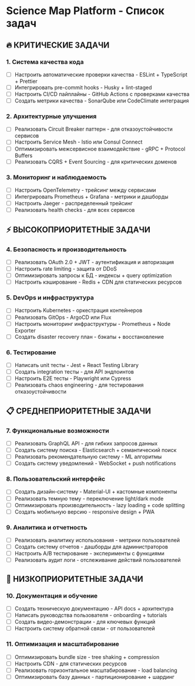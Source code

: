 # Science Map Platform - Список задач

## 🔥 **КРИТИЧЕСКИЕ ЗАДАЧИ**

### **1. Система качества кода**
- [ ] Настроить автоматические проверки качества - ESLint + TypeScript + Prettier
- [ ] Интегрировать pre-commit hooks - Husky + lint-staged
- [ ] Настроить CI/CD пайплайны - GitHub Actions с проверками качества
- [ ] Создать метрики качества - SonarQube или CodeClimate интеграция

### **2. Архитектурные улучшения**
- [ ] Реализовать Circuit Breaker паттерн - для отказоустойчивости сервисов
- [ ] Настроить Service Mesh - Istio или Consul Connect
- [ ] Оптимизировать межсервисное взаимодействие - gRPC + Protocol Buffers
- [ ] Реализовать CQRS + Event Sourcing - для критических доменов

### **3. Мониторинг и наблюдаемость**
- [ ] Настроить OpenTelemetry - трейсинг между сервисами
- [ ] Интегрировать Prometheus + Grafana - метрики и дашборды
- [ ] Настроить Jaeger - распределенный трейсинг
- [ ] Реализовать health checks - для всех сервисов

## ⚡ **ВЫСОКОПРИОРИТЕТНЫЕ ЗАДАЧИ**

### **4. Безопасность и производительность**
- [ ] Реализовать OAuth 2.0 + JWT - аутентификация и авторизация
- [ ] Настроить rate limiting - защита от DDoS
- [ ] Оптимизировать запросы к БД - индексы + query optimization
- [ ] Настроить кэширование - Redis + CDN для статических ресурсов

### **5. DevOps и инфраструктура**
- [ ] Настроить Kubernetes - оркестрация контейнеров
- [ ] Реализовать GitOps - ArgoCD или Flux
- [ ] Настроить мониторинг инфраструктуры - Prometheus + Node Exporter
- [ ] Создать disaster recovery план - бэкапы + восстановление

### **6. Тестирование**
- [ ] Написать unit тесты - Jest + React Testing Library
- [ ] Создать integration тесты - для API эндпоинтов
- [ ] Настроить E2E тесты - Playwright или Cypress
- [ ] Реализовать chaos engineering - для тестирования отказоустойчивости

## 📋 **СРЕДНЕПРИОРИТЕТНЫЕ ЗАДАЧИ**

### **7. Функциональные возможности**
- [ ] Реализовать GraphQL API - для гибких запросов данных
- [ ] Создать систему поиска - Elasticsearch + семантический поиск
- [ ] Реализовать рекомендательную систему - ML алгоритмы
- [ ] Создать систему уведомлений - WebSocket + push notifications

### **8. Пользовательский интерфейс**
- [ ] Создать дизайн-систему - Material-UI + кастомные компоненты
- [ ] Реализовать темную тему - переключение light/dark mode
- [ ] Оптимизировать производительность - lazy loading + code splitting
- [ ] Создать мобильную версию - responsive design + PWA

### **9. Аналитика и отчетность**
- [ ] Реализовать аналитику использования - метрики пользователей
- [ ] Создать систему отчетов - дашборды для администраторов
- [ ] Настроить A/B тестирование - эксперименты с функциями
- [ ] Реализовать аудит логи - отслеживание действий пользователей

## 🔧 **НИЗКОПРИОРИТЕТНЫЕ ЗАДАЧИ**

### **10. Документация и обучение**
- [ ] Создать техническую документацию - API docs + архитектура
- [ ] Написать руководства пользователя - onboarding + tutorials
- [ ] Создать видео-демонстрации - для ключевых функций
- [ ] Настроить систему обратной связи - от пользователей

### **11. Оптимизация и масштабирование**
- [ ] Оптимизировать bundle size - tree shaking + compression
- [ ] Настроить CDN - для статических ресурсов
- [ ] Реализовать горизонтальное масштабирование - load balancing
- [ ] Оптимизировать базу данных - партиционирование + шардинг
